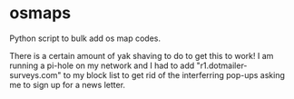 # osmaps
Python script to bulk add os map codes.

There is a certain amount of yak shaving to do to get this to work! I am running a pi-hole on my network and I had to add "r1.dotmailer-surveys.com" to my block list to get rid of the interferring pop-ups asking me to sign up for a news letter.
